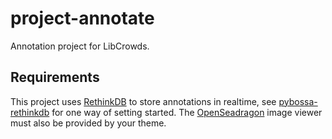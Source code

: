# project-annotate

Annotation project for LibCrowds.

## Requirements

This project uses [RethinkDB](https://rethinkdb.com/) to store annotations in realtime, see
[pybossa-rethinkdb](https://github.com/alexandermendes/pybossa-rethinkdb) for one way of setting started.
The [OpenSeadragon](https://github.com/openseadragon/openseadragon) image viewer must also be provided by your theme.

